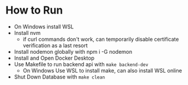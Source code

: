 # How to Run
- On Windows install WSL
- Install nvm 
    - if curl commands don't work, can temporarily disable certificate verification as a last resort
- Install nodemon globally with npm i -G nodemon
- Install and Open Docker Desktop
- Use Makefile to run backend api with `make backend-dev`
    - On Windows Use WSL to install make, can also install WSL online
- Shut Down Database with `make clean`
